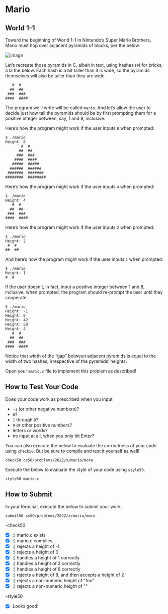 # Mario
## World 1-1
Toward the beginning of World 1-1 in Nintendo’s Super Mario Brothers, Mario must hop over adjacent pyramids of blocks, per the below.

![image](https://user-images.githubusercontent.com/70191060/178887122-7429ca25-2525-485b-a874-e52d90bb8d4d.png)

Let’s recreate those pyramids in C, albeit in text, using hashes (`#`) for bricks, a la the below. Each hash is a bit taller than it is wide, so the pyramids themselves will also be taller than they are wide.
```
   #  #
  ##  ##
 ###  ###
####  ####
```
The program we’ll write will be called `mario`. And let’s allow the user to decide just how tall the pyramids should be by first prompting them for a positive integer between, say, 1 and 8, inclusive.

Here’s how the program might work if the user inputs `8` when prompted:
```
$ ./mario
Height: 8
       #  #
      ##  ##
     ###  ###
    ####  ####
   #####  #####
  ######  ######
 #######  #######
########  ########

```

Here’s how the program might work if the user inputs `4` when prompted:
```
$ ./mario
Height: 4
   #  #
  ##  ##
 ###  ###
####  ####
```

Here’s how the program might work if the user inputs `2` when prompted:
```
$ ./mario
Height: 2
 #  #
##  ##
```

And here’s how the program might work if the user inputs `1` when prompted:
```
$ ./mario
Height: 1
#  #
```

If the user doesn’t, in fact, input a positive integer between 1 and 8, inclusive, when prompted, the program should re-prompt the user until they cooperate:
```
$ ./mario
Height: -1
Height: 0
Height: 42
Height: 50
Height: 4
   #  #
  ##  ##
 ###  ###
####  ####
```

Notice that width of the “gap” between adjacent pyramids is equal to the width of two hashes, irrespective of the pyramids’ heights.

Open your `mario.c` file to implement this problem as described!

## How to Test Your Code
Does your code work as prescribed when you input

- `-1` (or other negative numbers)?
- `0`?
- `1` through `8`?
- `9` or other positive numbers?
- letters or words?
- no input at all, when you only hit Enter?

You can also execute the below to evaluate the correctness of your code using `check50`. But be sure to compile and test it yourself as well!
```
check50 cs50/problems/2022/x/mario/more
```
Execute the below to evaluate the style of your code using `style50`.
```
style50 mario.c
```

## How to Submit
In your terminal, execute the below to submit your work.
```
submit50 cs50/problems/2022/x/mario/more
```

-check50
- [x] :) mario.c exists
- [x] :) mario.c compiles
- [x] :) rejects a height of -1
- [x] :) rejects a height of 0
- [x] :) handles a height of 1 correctly
- [x] :) handles a height of 2 correctly
- [x] :) handles a height of 8 correctly
- [x] :) rejects a height of 9, and then accepts a height of 2
- [x] :) rejects a non-numeric height of "foo"
- [x] :) rejects a non-numeric height of ""

-style50
- [x] Looks good!
